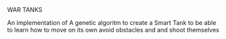 WAR TANKS

An implementation of A genetic algoritm to create a Smart Tank to be able to learn how to move on its own avoid obstacles and and shoot themselves 

